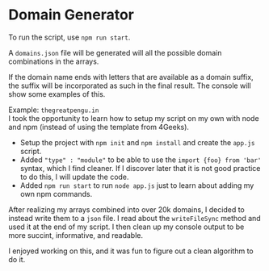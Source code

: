 # Domain Generator
To run the script, use `npm run start`.

A `domains.json` file will be generated will all the possible domain combinations in the arrays.

If the domain name ends with letters that are available as a domain suffix, the suffix will be incorporated as such in the final result. The console will show some examples of this.

Example: `thegreatpengu.in`
<br>
I took the opportunity to learn how to setup my script on my own with node and npm (instead of using the template from 4Geeks).
- Setup the project with `npm init` and `npm install` and create the `app.js` script.
- Added `"type" : "module"` to be able to use the `import {foo} from 'bar'` syntax, which I find cleaner. If I discover later that it is not good practice to do this, I will update the code.
- Added `npm run start` to run `node app.js` just to learn about adding my own npm commands.

After realizing my arrays combined into over 20k domains, I decided to instead write them to a `json` file. I read about the `writeFileSync` method and used it at the end of my script. I then clean up my console output to be more succint, informative, and readable. 

I enjoyed working on this, and it was fun to figure out a clean algorithm to do it.
